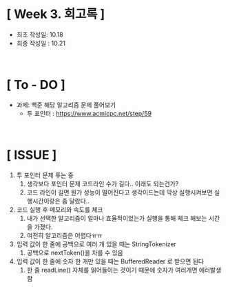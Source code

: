 # [ Week 3. 회고록 ]
- 최초 작성일: 10.18
- 최종 작성일 : 10.21

<br/>

# [ To - DO ]
- 과제: 백준 해당 알고리즘 문제 풀어보기
    - 투 포인터 : https://www.acmicpc.net/step/59


<br/>

# [ ISSUE ]

1. 투 포인터 문제 푸는 중
   1. 생각보다 포인터 문제 코드라인 수가 길다.. 이래도 되는건가?
   2. 코드 라인이 길면 뭔가 성능이 떨어진다고 생각이드는데 막상 실행시켜보면 실행시간이랑은 좀 달랐다.. 
2. 코드 실행 후 메모리와 속도를 체크
   1. 내가 선택한 알고리즘이 얼마나 효율적이었는가 실행을 통해 체크 해보는 시간을 가졌다.
   2. 여전히 알고리즘은 어렵다ㅠㅠ
3. 입력 값이 한 줄에 공백으로 여러 개 있을 때는 StringTokenizer
    1. 공백으로 nextToken()을 자를 수 있음
4. 입력 값이 한 줄에 숫자 한 개만 있을 때는 BufferedReader 로 받으면 된다
    1. 한 줄 readLine() 자체를 읽어들이는 것이기 때문에 숫자가 여러개면 에러발생함